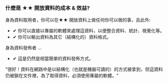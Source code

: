 ### 什麼是 <span class="stars-inline">&#x2605;&#x2605;</span> 開放資料的成本 &amp; 效益?

身為資料取用者，你可以在<span class="stars-inline">&#x2605;&#x2605;</span> 開放資料上做任何你可以做的事，且此外:

- &#10004; 你可以直接以專屬的軟體來處理這資料，以便整合資料、統計、視覺化等。
- &#10004; 你可以輸出資料為其它（結構化的）資料格式。

身為資料發佈者 &hellip;

- &#10004; 這是仍然是相當簡單的資料發佈方式。

"很好！資料在網路中是以結構化（也就是機器可讀的）的方式被拿到，但這資料仍被鎖在文件裡，為了取得資料，必須使用專屬的軟體。"
